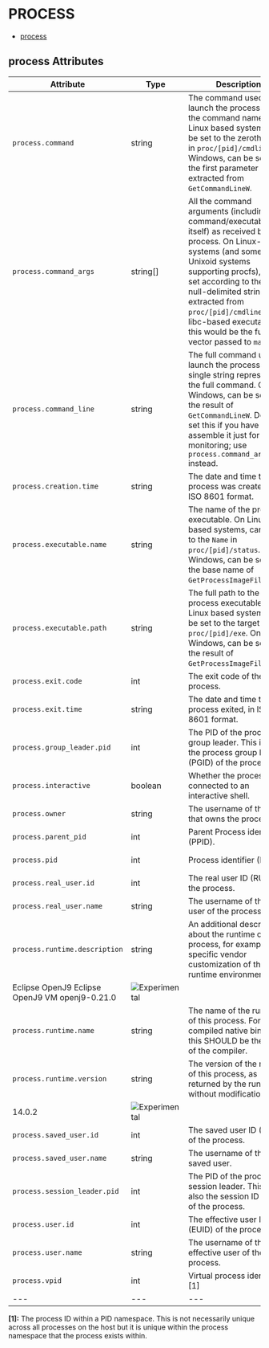 
<!--- Hugo front matter used to generate the website version of this page:
--->

# PROCESS

- [process](#process)


## process Attributes

| Attribute  | Type | Description  | Examples  | Stability |
|---|---|---|---|---|
| `process.command` |  string | The command used to launch the process (i.e. the command name). On Linux based systems, can be set to the zeroth string in `proc/[pid]/cmdline`. On Windows, can be set to the first parameter extracted from `GetCommandLineW`.  | `cmd/otelcol` | ![Experimental](https://img.shields.io/badge/-experimental-blue) |
| `process.command_args` |  string[] | All the command arguments (including the command/executable itself) as received by the process. On Linux-based systems (and some other Unixoid systems supporting procfs), can be set according to the list of null-delimited strings extracted from `proc/[pid]/cmdline`. For libc-based executables, this would be the full argv vector passed to `main`.  | `cmd/otecol`; `--config=config.yaml` | ![Experimental](https://img.shields.io/badge/-experimental-blue) |
| `process.command_line` |  string | The full command used to launch the process as a single string representing the full command. On Windows, can be set to the result of `GetCommandLineW`. Do not set this if you have to assemble it just for monitoring; use `process.command_args` instead.  | `C:\cmd\otecol --config="my directory\config.yaml"` | ![Experimental](https://img.shields.io/badge/-experimental-blue) |
| `process.creation.time` |  string | The date and time the process was created, in ISO 8601 format.  | `2023-11-21T09:25:34.853Z` | ![Experimental](https://img.shields.io/badge/-experimental-blue) |
| `process.executable.name` |  string | The name of the process executable. On Linux based systems, can be set to the `Name` in `proc/[pid]/status`. On Windows, can be set to the base name of `GetProcessImageFileNameW`.  | `otelcol` | ![Experimental](https://img.shields.io/badge/-experimental-blue) |
| `process.executable.path` |  string | The full path to the process executable. On Linux based systems, can be set to the target of `proc/[pid]/exe`. On Windows, can be set to the result of `GetProcessImageFileNameW`.  | `/usr/bin/cmd/otelcol` | ![Experimental](https://img.shields.io/badge/-experimental-blue) |
| `process.exit.code` |  int | The exit code of the process.  | `127` | ![Experimental](https://img.shields.io/badge/-experimental-blue) |
| `process.exit.time` |  string | The date and time the process exited, in ISO 8601 format.  | `2023-11-21T09:26:12.315Z` | ![Experimental](https://img.shields.io/badge/-experimental-blue) |
| `process.group_leader.pid` |  int | The PID of the process's group leader. This is also the process group ID (PGID) of the process.  | `23` | ![Experimental](https://img.shields.io/badge/-experimental-blue) |
| `process.interactive` |  boolean | Whether the process is connected to an interactive shell.  |  | ![Experimental](https://img.shields.io/badge/-experimental-blue) |
| `process.owner` |  string | The username of the user that owns the process.  | `root` | ![Experimental](https://img.shields.io/badge/-experimental-blue) |
| `process.parent_pid` |  int | Parent Process identifier (PPID).  | `111` | ![Experimental](https://img.shields.io/badge/-experimental-blue) |
| `process.pid` |  int | Process identifier (PID).  | `1234` | ![Experimental](https://img.shields.io/badge/-experimental-blue) |
| `process.real_user.id` |  int | The real user ID (RUID) of the process.  | `1000` | ![Experimental](https://img.shields.io/badge/-experimental-blue) |
| `process.real_user.name` |  string | The username of the real user of the process.  | `operator` | ![Experimental](https://img.shields.io/badge/-experimental-blue) |
| `process.runtime.description` |  string | An additional description about the runtime of the process, for example a specific vendor customization of the runtime environment.  | 
Eclipse OpenJ9 Eclipse OpenJ9 VM openj9-0.21.0 | ![Experimental](https://img.shields.io/badge/-experimental-blue) |
| `process.runtime.name` |  string | The name of the runtime of this process. For compiled native binaries, this SHOULD be the name of the compiler.  | `OpenJDK Runtime Environment` | ![Experimental](https://img.shields.io/badge/-experimental-blue) |
| `process.runtime.version` |  string | The version of the runtime of this process, as returned by the runtime without modification.  | 
14.0.2 | ![Experimental](https://img.shields.io/badge/-experimental-blue) |
| `process.saved_user.id` |  int | The saved user ID (SUID) of the process.  | `1002` | ![Experimental](https://img.shields.io/badge/-experimental-blue) |
| `process.saved_user.name` |  string | The username of the saved user.  | `operator` | ![Experimental](https://img.shields.io/badge/-experimental-blue) |
| `process.session_leader.pid` |  int | The PID of the process's session leader. This is also the session ID (SID) of the process.  | `14` | ![Experimental](https://img.shields.io/badge/-experimental-blue) |
| `process.user.id` |  int | The effective user ID (EUID) of the process.  | `1001` | ![Experimental](https://img.shields.io/badge/-experimental-blue) |
| `process.user.name` |  string | The username of the effective user of the process.  | `root` | ![Experimental](https://img.shields.io/badge/-experimental-blue) |
| `process.vpid` |  int | Virtual process identifier. [1] | `12` | ![Experimental](https://img.shields.io/badge/-experimental-blue) |
|---|---|---|---|---|

**[1]:** The process ID within a PID namespace. This is not necessarily unique across all processes on the host but it is unique within the process namespace that the process exists within.


